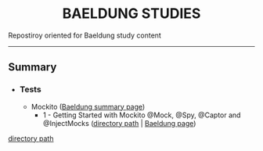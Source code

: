 <h1 align=center>BAELDUNG STUDIES</h1>
<p>Repostiroy oriented for Baeldung study content</p>
<hr>
<h2>Summary</h2>
<ul>
  <li>
    <h3>Tests</h3>
    <ul>
      <li>
        <span>Mockito (<a href="https://www.baeldung.com/category/testing/tag/mockito" target="_blank">Baeldung summary page</a>)</span>
        <ul>
          <li><span>1 - Getting Started with Mockito @Mock, @Spy, @Captor and @InjectMocks</span> (<a href=[directory path] target="_blank">directory path<a> | <a href="https://www.baeldung.com/mockito-annotations">Baeldung page</a>)</li>
        </ul>
      </li>
    </ul>
  </li>
</ul>

[directory path](https://github.com/LoriaLawrenceZVR/Baeldung/tree/main/Tests/Mockito/GettingStartedWithMockito)
